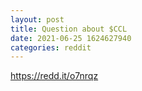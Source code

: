 ```yaml
--- 
layout: post 
title: Question about $CCL 
date: 2021-06-25 1624627940 
categories: reddit 
--- 
```

https://redd.it/o7nrqz